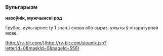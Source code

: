 ### Вульгарызм
**назоўнік, мужчынскі род**

Грубае, вульгарнее (у 1 знач.) слова або выраз, ужыты ў літаратурнай мове.

<a rel="author">[http://rv-blr.com/](http://rv-blr.com/slounik.jsp?letterId=0&maskId=0&pageId=556)</a>
